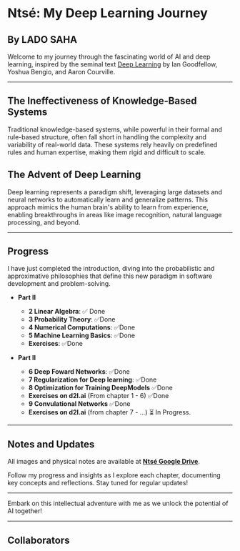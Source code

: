 # **Ntsé**: My Deep Learning Journey

## By LADO SAHA

Welcome to my journey through the fascinating world of AI and deep learning, inspired by the seminal text [Deep Learning](https://www.deeplearningbook.org/) by Ian Goodfellow, Yoshua Bengio, and Aaron Courville.

---

## The Ineffectiveness of Knowledge-Based Systems

Traditional knowledge-based systems, while powerful in their formal and rule-based structure, often fall short in handling the complexity and variability of real-world data. These systems rely heavily on predefined rules and human expertise, making them rigid and difficult to scale.

## The Advent of Deep Learning

Deep learning represents a paradigm shift, leveraging large datasets and neural networks to automatically learn and generalize patterns. This approach mimics the human brain's ability to learn from experience, enabling breakthroughs in areas like image recognition, natural language processing, and beyond.

---

## Progress

I have just completed the introduction, diving into the probabilistic and approximative philosophies that define this new paradigm in software development and problem-solving.

- **Part II**
  - **2 Linear Algebra**: ✅ Done
  - **3 Probability Theory**: ✅Done
  - **4 Numerical Computations**: ✅Done
  - **5 Machine Learning Basics**: ✅Done
  - **Exercises**: ✅Done

- **Part II**
  - **6 Deep Foward Networks**: ✅Done
  - **7 Regularization for Deep learning**: ✅Done
  - **8 Optimization for Training DeepModels** ✅Done
  - **Exercises on d2l.ai** (From chapter 1 - 6) ✅Done
  - **9 Convulational Networks**  ✅Done 
  - **Exercises on d2l.ai** (from chapter 7 - ...) ⏳ In Progress.

---

## Notes and Updates

All images and physical notes are available at **[Ntsé Google Drive](https://drive.google.com/drive/folders/1pnCg3R5GiPWFaY6WNpoUsNZp-WSnAI1n?usp=sharing)**.

Follow my progress and insights as I explore each chapter, documenting key concepts and reflections. Stay tuned for regular updates!

---

Embark on this intellectual adventure with me as we unlock the potential of AI together!

---

## Collaborators

<!-- - **Djounkeng Eléonor Cassin** [GitHub Repo](https://github.com/Eleonor2004) -->
